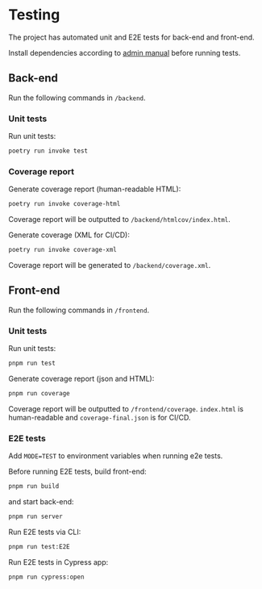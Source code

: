 # Testing

The project has automated unit and E2E tests for back-end and front-end.

Install dependencies according to [admin manual](/docs/admin_manual.md) before running tests.

## Back-end

Run the following commands in `/backend`.

### Unit tests

Run unit tests:

```sh
poetry run invoke test
```

### Coverage report

Generate coverage report (human-readable HTML):

```sh
poetry run invoke coverage-html
```

Coverage report will be outputted to `/backend/htmlcov/index.html`.

Generate coverage (XML for CI/CD):

```sh
poetry run invoke coverage-xml
```

Coverage report will be generated to `/backend/coverage.xml`.

## Front-end

Run the following commands in `/frontend`.

### Unit tests

Run unit tests:

```sh
pnpm run test
```

Generate coverage report (json and HTML):

```sh
pnpm run coverage
```

Coverage report will be outputted to `/frontend/coverage`.
`index.html` is human-readable and `coverage-final.json` is for CI/CD.

### E2E tests

Add `MODE=TEST` to environment variables when running e2e tests.

Before running E2E tests, build front-end:

```sh
pnpm run build
```

and start back-end:

```sh
pnpm run server
```

Run E2E tests via CLI:

```sh
pnpm run test:E2E
```

Run E2E tests in Cypress app:

```sh
pnpm run cypress:open
```
